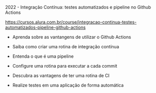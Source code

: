 2022 - Integração Contínua: testes automatizados e pipeline no Github Actions

https://cursos.alura.com.br/course/integracao-continua-testes-automatizados-pipeline-github-actions


- Aprenda sobre as vantangens de utilizar o Github Actions

- Saiba como criar uma rotina de integração contínua

- Entenda o que é uma pipeline

- Configure uma rotina para executar a cada commit

- Descubra as vantagens de ter uma rotina de CI

- Realize testes em uma aplicação de forma automática


